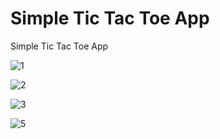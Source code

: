 # Simple Tic Tac Toe App

Simple Tic Tac Toe App

![1](https://github.com/BilalSevinc16/Simple_Tic_Tac_Toe_App/assets/146417248/5b4e1fd4-a377-4825-b59c-11d11a01b795)

![2](https://github.com/BilalSevinc16/Simple_Tic_Tac_Toe_App/assets/146417248/1dd40ed2-2006-422f-bed5-d2a9f63372f9)

![3](https://github.com/BilalSevinc16/Simple_Tic_Tac_Toe_App/assets/146417248/407c1e68-f971-44f5-983d-853356d96213)

![5](https://github.com/BilalSevinc16/Simple_Tic_Tac_Toe_App/assets/146417248/7283e735-dfc9-4570-bc16-202a24451176)

